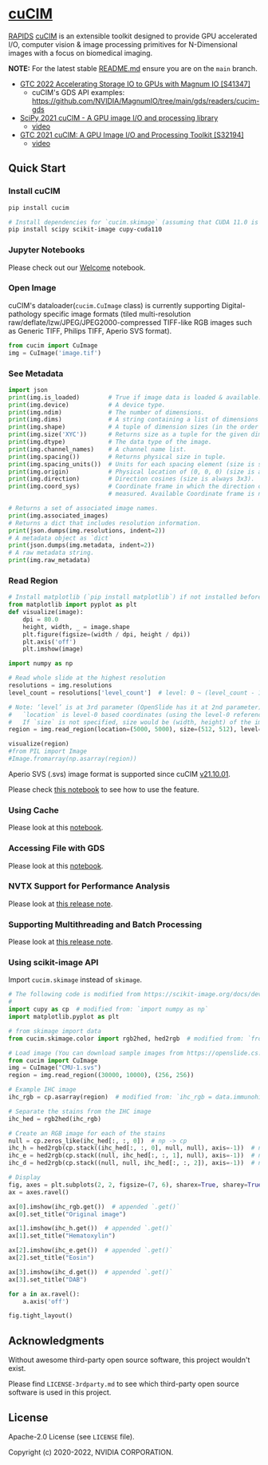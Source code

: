 # [cuCIM](https://github.com/rapidsai/cucim)

<!-- start-include-here -->

[RAPIDS](https://rapids.ai) [cuCIM](https://github.com/rapidsai/cucim) is an extensible toolkit designed to provide GPU accelerated I/O, computer vision & image processing primitives for N-Dimensional images with a focus on biomedical imaging.

**NOTE:** For the latest stable [README.md](https://github.com/rapidsai/cucim/blob/main/README.md) ensure you are on the `main` branch.

- [GTC 2022 Accelerating Storage IO to GPUs with Magnum IO [S41347]](https://events.rainfocus.com/widget/nvidia/gtcspring2022/sessioncatalog/session/1634960000577001Etxp)
  - cuCIM's GDS API examples: <https://github.com/NVIDIA/MagnumIO/tree/main/gds/readers/cucim-gds>
- [SciPy 2021 cuCIM - A GPU image I/O and processing library](https://www.scipy2021.scipy.org/)
  - [video](https://youtu.be/G46kOOM9xbQ)
- [GTC 2021 cuCIM: A GPU Image I/O and Processing Toolkit [S32194]](https://www.nvidia.com/en-us/on-demand/search/?facet.mimetype[]=event%20session&layout=list&page=1&q=cucim&sort=date)
  - [video](https://www.nvidia.com/en-us/on-demand/session/gtcspring21-s32194/)

## Quick Start

### Install cuCIM

```bash
pip install cucim

# Install dependencies for `cucim.skimage` (assuming that CUDA 11.0 is used for CuPy)
pip install scipy scikit-image cupy-cuda110
```

### Jupyter Notebooks

Please check out our [Welcome](https://github.com/rapidsai/cucim/blob/branch-22.04/notebooks/Welcome.ipynb) notebook.

### Open Image

cuCIM's dataloader(`cucim.CuImage` class) is currently supporting Digital-pathology specific image formats (tiled multi-resolution raw/deflate/lzw/JPEG/JPEG2000-compressed TIFF-like RGB images such as Generic TIFF, Philips TIFF, Aperio SVS format).

```python
from cucim import CuImage
img = CuImage('image.tif')
```

### See Metadata

```python
import json
print(img.is_loaded)        # True if image data is loaded & available.
print(img.device)           # A device type.
print(img.ndim)             # The number of dimensions.
print(img.dims)             # A string containing a list of dimensions being requested.
print(img.shape)            # A tuple of dimension sizes (in the order of `dims`).
print(img.size('XYC'))      # Returns size as a tuple for the given dimension order.
print(img.dtype)            # The data type of the image.
print(img.channel_names)    # A channel name list.
print(img.spacing())        # Returns physical size in tuple.
print(img.spacing_units())  # Units for each spacing element (size is same with `ndim`).
print(img.origin)           # Physical location of (0, 0, 0) (size is always 3).
print(img.direction)        # Direction cosines (size is always 3x3).
print(img.coord_sys)        # Coordinate frame in which the direction cosines are
                            # measured. Available Coordinate frame is not finalized yet.

# Returns a set of associated image names.
print(img.associated_images)
# Returns a dict that includes resolution information.
print(json.dumps(img.resolutions, indent=2))
# A metadata object as `dict`
print(json.dumps(img.metadata, indent=2))
# A raw metadata string.
print(img.raw_metadata)
```

### Read Region

```python
# Install matplotlib (`pip install matplotlib`) if not installed before.
from matplotlib import pyplot as plt
def visualize(image):
    dpi = 80.0
    height, width, _ = image.shape
    plt.figure(figsize=(width / dpi, height / dpi))
    plt.axis('off')
    plt.imshow(image)

```

```python
import numpy as np

# Read whole slide at the highest resolution
resolutions = img.resolutions
level_count = resolutions['level_count']  # level: 0 ~ (level_count - 1)

# Note: ‘level’ is at 3rd parameter (OpenSlide has it at 2nd parameter)
#   `location` is level-0 based coordinates (using the level-0 reference frame)
#   If `size` is not specified, size would be (width, height) of the image at the specified `level`.
region = img.read_region(location=(5000, 5000), size=(512, 512), level=0)

visualize(region)
#from PIL import Image
#Image.fromarray(np.asarray(region))
```

Aperio SVS (.svs) image format is supported since cuCIM [v21.10.01](https://github.com/rapidsai/cucim/wiki/release_notes_v21.10.01#support-aperio-svs-svs).

Please check [this notebook](https://nbviewer.org/github/rapidsai/cucim/blob/branch-22.04/notebooks/Supporting_Aperio_SVS_Format.ipynb) to see how to use the feature.

### Using Cache

Please look at this [notebook](https://nbviewer.jupyter.org/github/rapidsai/cucim/blob/branch-22.04/notebooks/Using_Cache.ipynb).

### Accessing File with GDS

Please look at this [notebook](https://nbviewer.jupyter.org/github/rapidsai/cucim/blob/branch-22.04/notebooks/Accessing_File_with_GDS.ipynb).

### NVTX Support for Performance Analysis

Please look at [this release note](https://github.com/rapidsai/cucim/wiki/release_notes_v21.12.00#2-add-nvtx-support-for-performance-analysis).

### Supporting Multithreading and Batch Processing

Please look at [this release note](https://github.com/rapidsai/cucim/wiki/release_notes_v22.02.00#2-supporting-multithreading-and-batch-processing).

### Using scikit-image API

Import `cucim.skimage` instead of `skimage`.

```python
# The following code is modified from https://scikit-image.org/docs/dev/auto_examples/color_exposure/plot_ihc_color_separation.html#sphx-glr-auto-examples-color-exposure-plot-ihc-color-separation-py
#
import cupy as cp  # modified from: `import numpy as np`
import matplotlib.pyplot as plt

# from skimage import data
from cucim.skimage.color import rgb2hed, hed2rgb  # modified from: `from skimage.color import rgb2hed, hed2rgb`

# Load image (You can download sample images from https://openslide.cs.cmu.edu/download/openslide-testdata/Aperio/)
from cucim import CuImage
img = CuImage("CMU-1.svs")
region = img.read_region((30000, 10000), (256, 256))

# Example IHC image
ihc_rgb = cp.asarray(region)  # modified from: `ihc_rgb = data.immunohistochemistry()`

# Separate the stains from the IHC image
ihc_hed = rgb2hed(ihc_rgb)

# Create an RGB image for each of the stains
null = cp.zeros_like(ihc_hed[:, :, 0])  # np -> cp
ihc_h = hed2rgb(cp.stack((ihc_hed[:, :, 0], null, null), axis=-1))  # np -> cp
ihc_e = hed2rgb(cp.stack((null, ihc_hed[:, :, 1], null), axis=-1))  # np -> cp
ihc_d = hed2rgb(cp.stack((null, null, ihc_hed[:, :, 2]), axis=-1))  # np -> cp

# Display
fig, axes = plt.subplots(2, 2, figsize=(7, 6), sharex=True, sharey=True)
ax = axes.ravel()

ax[0].imshow(ihc_rgb.get())  # appended `.get()`
ax[0].set_title("Original image")

ax[1].imshow(ihc_h.get())  # appended `.get()`
ax[1].set_title("Hematoxylin")

ax[2].imshow(ihc_e.get())  # appended `.get()`
ax[2].set_title("Eosin")

ax[3].imshow(ihc_d.get())  # appended `.get()`
ax[3].set_title("DAB")

for a in ax.ravel():
    a.axis('off')

fig.tight_layout()
```

## Acknowledgments

Without awesome third-party open source software, this project wouldn't exist.

Please find `LICENSE-3rdparty.md` to see which third-party open source software
is used in this project.

## License

Apache-2.0 License (see `LICENSE` file).

Copyright (c) 2020-2022, NVIDIA CORPORATION.
